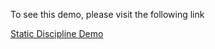 To see this demo, please visit the following link

[Static Discipline Demo](https://drhodes.github.io/static-discipline-demo/static-discipline.html)
